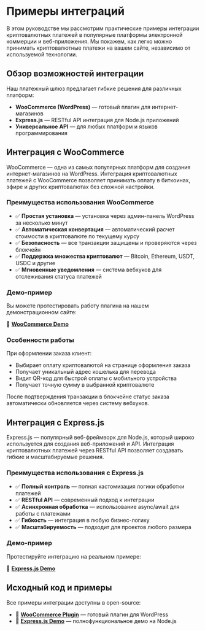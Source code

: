 # Примеры интеграций

В этом руководстве мы рассмотрим практические примеры интеграции криптовалютных платежей в популярные платформы электронной коммерции и веб-приложения. Мы покажем, как легко можно принимать криптовалютные платежи на вашем сайте, независимо от используемой технологии.

## Обзор возможностей интеграции

Наш платежный шлюз предлагает гибкие решения для различных платформ:

- **WooCommerce (WordPress)** — готовый плагин для интернет-магазинов
- **Express.js** — RESTful API интеграция для Node.js приложений
- **Универсальное API** — для любых платформ и языков программирования

## Интеграция с WooCommerce

WooCommerce — одна из самых популярных платформ для создания интернет-магазинов на WordPress. Интеграция криптовалютных платежей с WooCommerce позволяет принимать оплату в биткоинах, эфире и других криптовалютах без сложной настройки.

### Преимущества использования WooCommerce

- ✅ **Простая установка** — установка через админ-панель WordPress за несколько минут
- ✅ **Автоматическая конвертация** — автоматический расчет стоимости в криптовалюте по текущему курсу
- ✅ **Безопасность** — все транзакции защищены и проверяются через блокчейн
- ✅ **Поддержка множества криптовалют** — Bitcoin, Ethereum, USDT, USDC и другие
- ✅ **Мгновенные уведомления** — система вебхуков для отслеживания статуса платежей

### Демо-пример

Вы можете протестировать работу плагина на нашем демонстрационном сайте:

🔗 **[WooCommerce Demo](https://woocommerce.dv-net.store/)**  

### Особенности работы

При оформлении заказа клиент:
- Выбирает оплату криптовалютой на странице оформления заказа
- Получает уникальный адрес кошелька для перевода
- Видит QR-код для быстрой оплаты с мобильного устройства
- Получает точную сумму в выбранной криптовалюте

После подтверждения транзакции в блокчейне статус заказа автоматически обновляется через систему вебхуков.

## Интеграция с Express.js

Express.js — популярный веб-фреймворк для Node.js, который широко используется для создания веб-приложений и API. Интеграция криптовалютных платежей через RESTful API позволяет создавать гибкие и масштабируемые решения.

### Преимущества использования с Express.js

- ✅ **Полный контроль** — полная кастомизация логики обработки платежей
- ✅ **RESTful API** — современный подход к интеграции
- ✅ **Асинхронная обработка** — использование async/await для работы с платежами
- ✅ **Гибкость** — интеграция в любую бизнес-логику
- ✅ **Масштабируемость** — подходит для проектов любого размера

### Демо-пример

Протестируйте интеграцию на реальном примере:

🔗 **[Express.js Demo](https://express.dv-net.store/)**

## Исходный код и примеры

Все примеры интеграции доступны в open-source:

- 🛒 **[WooCommerce Plugin](https://github.com/dv-net/dv-woocommerce)** — готовый плагин для WordPress
- 🚀 **[Express.js Demo](https://github.com/dv-net/dv-net-js-client-demo)** — полнофункциональное демо на Node.js
